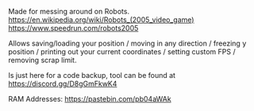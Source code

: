 Made for messing around on Robots. 
https://en.wikipedia.org/wiki/Robots_(2005_video_game)
https://www.speedrun.com/robots2005

Allows saving/loading your position / moving in any direction / freezing y position / printing out your current coordinates / setting custom FPS / removing scrap limit. 

Is just here for a code backup, tool can be found at https://discord.gg/D8gGmFkwK4

RAM Addresses: https://pastebin.com/pb04aWAk
